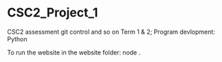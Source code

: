 # CSC2_Project_1
CSC2 assessment git control and so on
Term 1 & 2; Program devlopment: Python

To run the website in the website folder:
node . 

